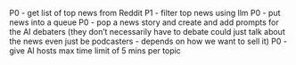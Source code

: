 P0 - get list of top news from Reddit
P1 - filter top news using llm
P0 - put news into a queue
P0 - pop a news story and create and add prompts for the AI debaters (they don’t necessarily have to debate could just talk about the news even just be podcasters - depends on how we want to sell it)
P0 - give AI hosts max time limit of 5 mins per topic